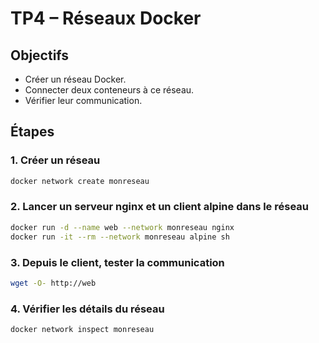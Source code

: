# TP4 – Réseaux Docker

## Objectifs
- Créer un réseau Docker.
- Connecter deux conteneurs à ce réseau.
- Vérifier leur communication.

## Étapes

### 1. Créer un réseau
```bash
docker network create monreseau
```

### 2. Lancer un serveur nginx et un client alpine dans le réseau
```bash
docker run -d --name web --network monreseau nginx
docker run -it --rm --network monreseau alpine sh
```

### 3. Depuis le client, tester la communication
```sh
wget -O- http://web
```

### 4. Vérifier les détails du réseau
```bash
docker network inspect monreseau
```
